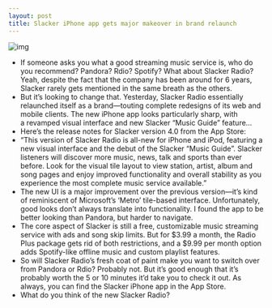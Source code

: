 ```yaml
---
layout: post
title: Slacker iPhone app gets major makeover in brand relaunch
---
```

![img](http://media.idownloadblog.com/wp-content/uploads/2013/02/slack-radio-4-0-makeover.png)
* If someone asks you what a good streaming music service is, who do you recommend? Pandora? Rdio? Spotify? What about Slacker Radio? Yeah, despite the fact that the company has been around for 6 years, Slacker rarely gets mentioned in the same breath as the others.
* But it’s looking to change that. Yesterday, Slacker Radio essentially relaunched itself as a brand—touting complete redesigns of its web and mobile clients. The new iPhone app looks particularly sharp, with a revamped visual interface and new Slacker “Music Guide” feature…
* Here’s the release notes for Slacker version 4.0 from the App Store:
* “This version of Slacker Radio is all-new for iPhone and iPod, featuring a new visual interface and the debut of the Slacker “Music Guide”. Slacker listeners will discover more music, news, talk and sports than ever before. Look for the visual tile layout to view station, artist, album and song pages and enjoy improved functionality and overall stability as you experience the most complete music service available.”
* The new UI is a major improvement over the previous version—it’s kind of reminiscent of Microsoft’s ‘Metro’ tile-based interface. Unfortunately, good looks don’t always translate into functionality. I found the app to be better looking than Pandora, but harder to navigate.
* The core aspect of Slacker is still a free, customizable music streaming service with ads and song skip limits. But for $3.99 a month, the Radio Plus package gets rid of both restrictions, and a $9.99 per month option adds Spotify-like offline music and custom playlist features.
* So will Slacker Radio’s fresh coat of paint make you want to switch over from Pandora or Rdio? Probably not. But it’s good enough that it’s probably worth the 5 or 10 minutes it’d take you to check it out. As always, you can find the Slacker iPhone app in the App Store.
* What do you think of the new Slacker Radio?

